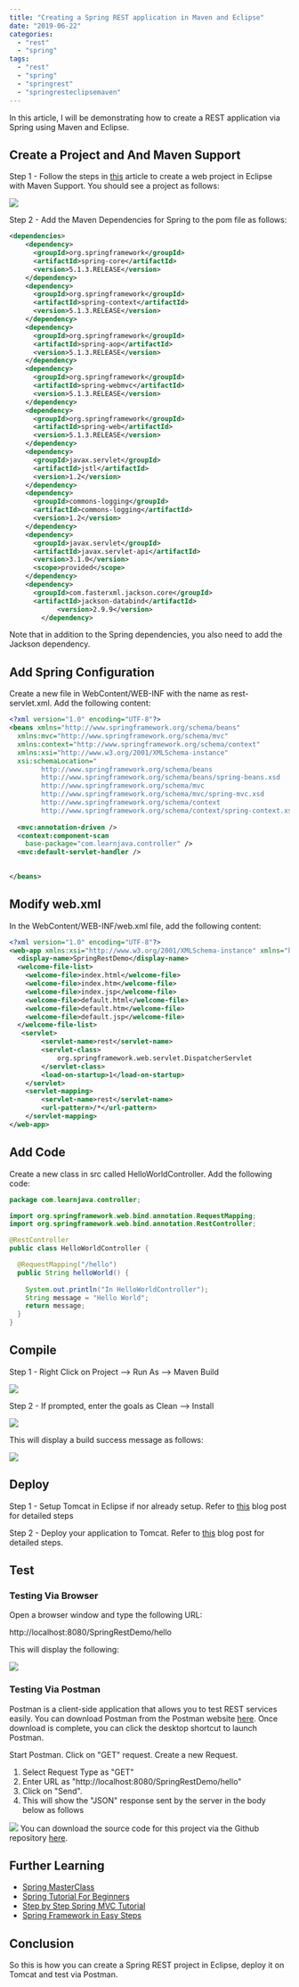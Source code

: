 ```yaml
---
title: "Creating a Spring REST application in Maven and Eclipse"
date: "2019-06-22"
categories: 
  - "rest"
  - "spring"
tags: 
  - "rest"
  - "spring"
  - "springrest"
  - "springresteclipsemaven"
---
```


In this article, I will be demonstrating how to create a REST application via Spring using Maven and Eclipse.

## Create a Project and And Maven Support

Step 1 - Follow the steps in [this](https://reshmabidikar.github.io/2018/10/how-to-create-a-maven-project-in-eclipse.html) article to create a web project in Eclipse with Maven Support. You should see a project as follows:

[![](images/spring-rest-application-maven-eclipse/project-205x300.png)](images/spring-rest-application-maven-eclipse/project.png)

Step 2 - Add the Maven Dependencies for Spring to the pom file as follows:

```xml
<dependencies>
    <dependency>
      <groupId>org.springframework</groupId>
      <artifactId>spring-core</artifactId>
      <version>5.1.3.RELEASE</version>
    </dependency>
    <dependency>
      <groupId>org.springframework</groupId>
      <artifactId>spring-context</artifactId>
      <version>5.1.3.RELEASE</version>
    </dependency>
    <dependency>
      <groupId>org.springframework</groupId>
      <artifactId>spring-aop</artifactId>
      <version>5.1.3.RELEASE</version>
    </dependency>
    <dependency>
      <groupId>org.springframework</groupId>
      <artifactId>spring-webmvc</artifactId>
      <version>5.1.3.RELEASE</version>
    </dependency>
    <dependency>
      <groupId>org.springframework</groupId>
      <artifactId>spring-web</artifactId>
      <version>5.1.3.RELEASE</version>
    </dependency>
    <dependency>
      <groupId>javax.servlet</groupId>
      <artifactId>jstl</artifactId>
      <version>1.2</version>
    </dependency>
    <dependency>
      <groupId>commons-logging</groupId>
      <artifactId>commons-logging</artifactId>
      <version>1.2</version>
    </dependency>
    <dependency>
      <groupId>javax.servlet</groupId>
      <artifactId>javax.servlet-api</artifactId>
      <version>3.1.0</version>
      <scope>provided</scope>
    </dependency>
    <dependency>
      <groupId>com.fasterxml.jackson.core</groupId>
      <artifactId>jackson-databind</artifactId>
            <version>2.9.9</version>
        </dependency>
```

Note that in addition to the Spring dependencies, you also need to add the Jackson dependency.

## Add Spring Configuration

Create a new file in WebContent/WEB-INF with the name as rest-servlet.xml. Add the following content:

```xml
<?xml version="1.0" encoding="UTF-8"?>
<beans xmlns="http://www.springframework.org/schema/beans"
  xmlns:mvc="http://www.springframework.org/schema/mvc"
  xmlns:context="http://www.springframework.org/schema/context"
  xmlns:xsi="http://www.w3.org/2001/XMLSchema-instance"
  xsi:schemaLocation="
        http://www.springframework.org/schema/beans     
        http://www.springframework.org/schema/beans/spring-beans.xsd
        http://www.springframework.org/schema/mvc 
        http://www.springframework.org/schema/mvc/spring-mvc.xsd
        http://www.springframework.org/schema/context 
        http://www.springframework.org/schema/context/spring-context.xsd">
 
  <mvc:annotation-driven />
  <context:component-scan
    base-package="com.learnjava.controller" />
  <mvc:default-servlet-handler />
 

</beans>
```

## Modify web.xml

In the WebContent/WEB-INF/web.xml file, add the following content:

```xml
<?xml version="1.0" encoding="UTF-8"?>
<web-app xmlns:xsi="http://www.w3.org/2001/XMLSchema-instance" xmlns="http://xmlns.jcp.org/xml/ns/javaee" xsi:schemaLocation="http://xmlns.jcp.org/xml/ns/javaee http://xmlns.jcp.org/xml/ns/javaee/web-app_3_1.xsd" version="3.1">
  <display-name>SpringRestDemo</display-name>
  <welcome-file-list>
    <welcome-file>index.html</welcome-file>
    <welcome-file>index.htm</welcome-file>
    <welcome-file>index.jsp</welcome-file>
    <welcome-file>default.html</welcome-file>
    <welcome-file>default.htm</welcome-file>
    <welcome-file>default.jsp</welcome-file>
  </welcome-file-list>
   <servlet>
        <servlet-name>rest</servlet-name>
        <servlet-class>
            org.springframework.web.servlet.DispatcherServlet
        </servlet-class>
        <load-on-startup>1</load-on-startup>
    </servlet>
    <servlet-mapping>
        <servlet-name>rest</servlet-name>
        <url-pattern>/*</url-pattern>
    </servlet-mapping>	
</web-app>
```

## Add Code

Create a new class in src called HelloWorldController. Add the following code:

```java
package com.learnjava.controller;

import org.springframework.web.bind.annotation.RequestMapping;
import org.springframework.web.bind.annotation.RestController;

@RestController
public class HelloWorldController {

  @RequestMapping("/hello")
  public String helloWorld() {
 
    System.out.println("In HelloWorldController");
    String message = "Hello World";
    return message;
  }
}


```

## Compile

Step 1 - Right Click on Project --> Run As --> Maven Build

[![](images/spring-mvc-hello-world/c1-300x298.png)](images/spring-mvc-hello-world/c1.png)

Step 2 - If prompted, enter the goals as Clean --> Install

[![](images/spring-mvc-hello-world/c2-300x248.png)](images/spring-mvc-hello-world/c2.png)

This will display a build success message as follows:

[![](images/spring-mvc-hello-world/c3-300x110.png)](images/spring-mvc-hello-world/c3.png)

## Deploy

Step 1 - Setup Tomcat in Eclipse if nor already setup. Refer to [this](https://reshmabidikar.github.io/2019/05/how-to-setup-tomcat-in-eclipse.html) blog post for detailed steps

Step 2 - Deploy your application to Tomcat. Refer to [this](https://reshmabidikar.github.io/2019/07/how-to-deploy-an-application-on-tomcat-server-in-eclipse.html) blog post for detailed steps.

## Test

### Testing Via Browser

Open a browser window and type the following URL:

http://localhost:8080/SpringRestDemo/hello

This will display the following:

[![](images/spring-mvc-hello-world/t1-1-300x264.png)](images/spring-mvc-hello-world/t1-1.png)

### Testing Via Postman

Postman is a client-side application that allows you to test REST services easily. You can download Postman from the Postman website [here](https://www.getpostman.com/downloads/). Once download is complete, you can click the desktop shortcut to launch Postman.

Start Postman. Click on "GET" request. Create a new Request.

1. Select Request Type as "GET"
2. Enter URL as "http://localhost:8080/SpringRestDemo/hello"
3. Click on "Send".
4. This will show the "JSON" response sent by the server in the body below as follows

[![](../maven-tomcat-and-eclipse/images/maven-web-project-in-eclipse/p3-300x156.png)](../maven-tomcat-and-eclipse/images/maven-web-project-in-eclipse/p3.png)
You can download the source code for this project via the Github repository [here](https://github.com/learnjavawithreshma/SpringRestDemo).

## Further Learning

- [Spring MasterClass](https://click.linksynergy.com/deeplink?id=MnzIZAZNE5Y&mid=39197&murl=https%3A%2F%2Fwww.udemy.com%2Fcourse%2Fjava-spring-framework-masterclass%2F) 
- [Spring Tutorial For Beginners](https://click.linksynergy.com/deeplink?id=MnzIZAZNE5Y&mid=39197&murl=https%3A%2F%2Fwww.udemy.com%2Fcourse%2Fspring-tutorial-for-beginners%2F) 
- [Step by Step Spring MVC Tutorial](https://click.linksynergy.com/deeplink?id=MnzIZAZNE5Y&mid=39197&murl=https%3A%2F%2Fwww.udemy.com%2Fcourse%2Fspring-mvc-tutorial-for-beginners-step-by-step%2F) 
- [Spring Framework in Easy Steps](https://click.linksynergy.com/deeplink?id=MnzIZAZNE5Y&mid=39197&murl=https%3A%2F%2Fwww.udemy.com%2Fcourse%2Fspringframeworkineasysteps%2F)

## Conclusion

So this is how you can create a Spring REST project in Eclipse, deploy it on Tomcat and test via Postman.
